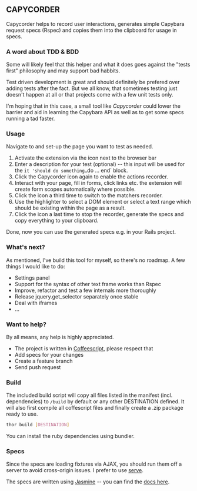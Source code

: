 ## CAPYCORDER

Capycorder helps to record user interactions, generates simple Capybara request specs (Rspec) and copies them into the clipboard for usage in specs.

### A word about TDD & BDD

Some will likely feel that this helper and what it does goes against the "tests first"
philosophy and may support bad habbits.

Test driven development is great and should definitely be prefered
over adding tests after the fact. But we all know, that sometimes
testing just doesn't happen at all or that projects come with a
few unit tests only.

I'm hoping that in this case, a small tool like *Capycorder* could
lower the barrier and aid in learning the Capybara API as well as to get
some specs running a tad faster.

### Usage

Navigate to and set-up the page you want to test as needed.

1. Activate the extension via the icon next to the browser bar
2. Enter a description for your test (optional) -- this input will be
   used for the `it 'should do something…`do … end` block.
3. Click the Capycorder icon again to enable the actions recorder.
4. Interact with your page, fill in forms, click links etc. the
   extension will create form scopes automatically where possible.
5. Click the icon a third time to switch to the matchers recorder.
6. Use the highlighter to select a DOM element or select a text range
   which should be existing within the page as a result.
7. Click the icon a last time to stop the recorder, generate the specs
   and copy everything to your clipboard.

Done, now you can use the generated specs e.g. in your Rails project.

### What's next?

As mentioned, I've build this tool for myself, so there's no roadmap.
A few things I would like to do:

* Settings panel
* Support for the syntax of other text frame works than Rspec
* Improve, refactor and test a few internals more thoroughly
* Release jquery.get_selector separately once stable
* Deal with iframes
* …

### Want to help?

By all means, any help is highly appreciated.

* The project is written in [Coffeescript](http://coffeescript.org/), please respect that
* Add specs for your changes
* Create a feature branch
* Send push request

### Build

The included build script will copy all files listed in the manifest
(incl. dependencies) to `/build` by default or any other DESTINATION
defined. It will also first compile all coffescript files and finally
create a .zip package ready to use.

```bash
thor build [DESTINATION]
```

You can install the ruby dependencies using bundler.

### Specs

Since the specs are loading fixtures via AJAX, you should run them off a
server to avoid cross-origin issues. I prefer to use
[serve](http://get-serve.com).

The specs are written using [Jasmine](http://pivotal.github.com/jasmine/) -- you can find the [docs here](http://pivotal.github.com/jasmine/jsdoc/).
